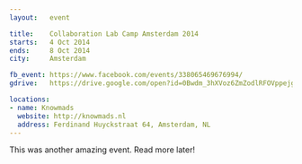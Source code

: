 ```yaml
---
layout:   event

title:    Collaboration Lab Camp Amsterdam 2014
starts:   4 Oct 2014
ends:     8 Oct 2014
city:     Amsterdam

fb_event: https://www.facebook.com/events/338065469676994/
gdrive:   https://drive.google.com/open?id=0Bwdm_3hXVoz6ZmZodlRFOVppejg

locations:
- name: Knowmads
  website: http://knowmads.nl
  address: Ferdinand Huyckstraat 64, Amsterdam, NL
---
```


This was another amazing event. Read more later!

